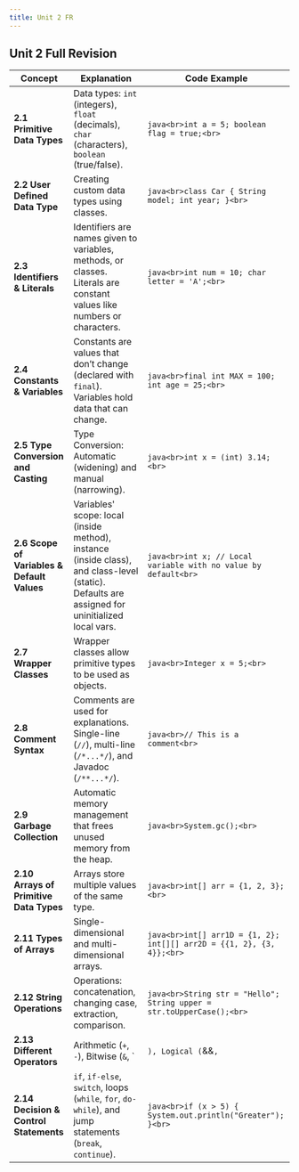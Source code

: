 ```yaml
---
title: Unit 2 FR
---
```


## Unit 2 Full Revision

| Concept                           | Explanation                                                                 | Code Example |
|-----------------------------------|-----------------------------------------------------------------------------|-------------|
| **2.1 Primitive Data Types**      | Data types: `int` (integers), `float` (decimals), `char` (characters), `boolean` (true/false). | ```java<br>int a = 5; boolean flag = true;<br>``` |
| **2.2 User Defined Data Type**    | Creating custom data types using classes. | ```java<br>class Car { String model; int year; }<br>``` |
| **2.3 Identifiers & Literals**    | Identifiers are names given to variables, methods, or classes. Literals are constant values like numbers or characters. | ```java<br>int num = 10; char letter = 'A';<br>``` |
| **2.4 Constants & Variables**     | Constants are values that don’t change (declared with `final`). Variables hold data that can change. | ```java<br>final int MAX = 100; int age = 25;<br>``` |
| **2.5 Type Conversion and Casting** | Type Conversion: Automatic (widening) and manual (narrowing). | ```java<br>int x = (int) 3.14;<br>``` |
| **2.6 Scope of Variables & Default Values** | Variables' scope: local (inside method), instance (inside class), and class-level (static). Defaults are assigned for uninitialized local vars. | ```java<br>int x; // Local variable with no value by default<br>``` |
| **2.7 Wrapper Classes**           | Wrapper classes allow primitive types to be used as objects. | ```java<br>Integer x = 5;<br>``` |
| **2.8 Comment Syntax**            | Comments are used for explanations. Single-line (`//`), multi-line (`/*...*/`), and Javadoc (`/**...*/`). | ```java<br>// This is a comment<br>``` |
| **2.9 Garbage Collection**        | Automatic memory management that frees unused memory from the heap. | ```java<br>System.gc();<br>``` |
| **2.10 Arrays of Primitive Data Types** | Arrays store multiple values of the same type. | ```java<br>int[] arr = {1, 2, 3};<br>``` |
| **2.11 Types of Arrays**          | Single-dimensional and multi-dimensional arrays. | ```java<br>int[] arr1D = {1, 2}; int[][] arr2D = {{1, 2}, {3, 4}};<br>``` |
| **2.12 String Operations**        | Operations: concatenation, changing case, extraction, comparison. | ```java<br>String str = "Hello"; String upper = str.toUpperCase();<br>``` |
| **2.13 Different Operators**      | Arithmetic (`+`, `-`), Bitwise (`&`, `|`), Logical (`&&`, `||`). | N/A |
| **2.14 Decision & Control Statements** | `if`, `if-else`, `switch`, loops (`while`, `for`, `do-while`), and jump statements (`break`, `continue`). | ```java<br>if (x > 5) { System.out.println("Greater"); }<br>``` |
